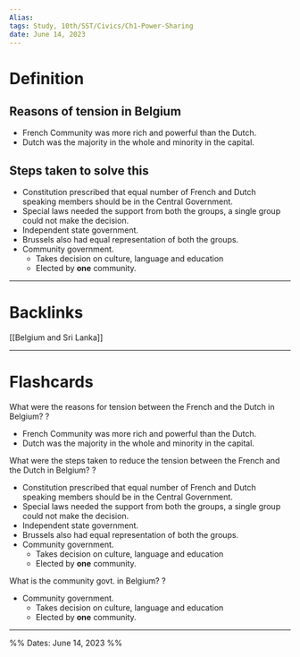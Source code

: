 ```yaml
---
Alias:
tags: Study, 10th/SST/Civics/Ch1-Power-Sharing
date: June 14, 2023
---
```

# Definition
## Reasons of tension in Belgium
- French Community was more rich and powerful than the Dutch.
- Dutch was the majority in the whole and minority in the capital.
## Steps taken to solve this
- Constitution prescribed that equal number of French and Dutch speaking members should be in the Central Government.
- Special laws needed the support from both the groups, a single group could not make the decision.
- Independent state government.
- Brussels also had equal representation of both the groups.
- Community government.
	- Takes decision on culture, language and education
	- Elected by **one** community.


---
# Backlinks
[[Belgium and Sri Lanka]]

---
# Flashcards

What were the reasons for tension between the French and the Dutch in Belgium?
?
- French Community was more rich and powerful than the Dutch.
- Dutch was the majority in the whole and minority in the capital.
<!--SR:!2024-09-10,272,260-->

What were the steps taken to reduce the tension between the French and the Dutch in Belgium?
?
- Constitution prescribed that equal number of French and Dutch speaking members should be in the Central Government.
- Special laws needed the support from both the groups, a single group could not make the decision.
- Independent state government.
- Brussels also had equal representation of both the groups.
- Community government.
	- Takes decision on culture, language and education
	- Elected by **one** community.
<!--SR:!2024-09-07,286,240-->

What is the community govt. in Belgium?
?
 - Community government.
	 - Takes decision on culture, language and education
	 - Elected by **one** community.
<!--SR:!2024-06-12,242,260-->


---

%%
Dates: June 14, 2023
%%